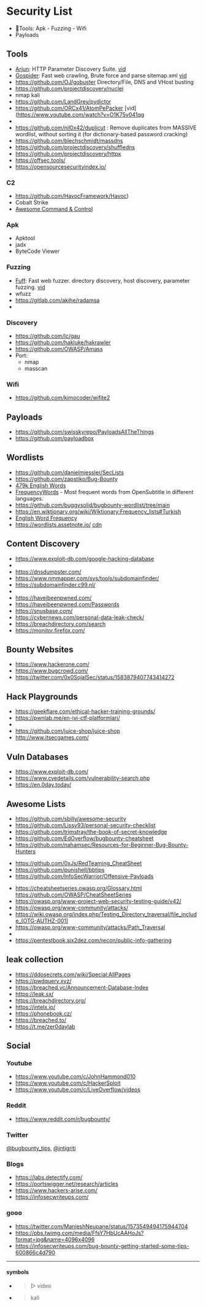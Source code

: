 # Security List

- 🧮Tools: Apk - Fuzzing - Wifi
- Payloads

## Tools

- [Arjun](https://github.com/s0md3v/Arjun): HTTP Parameter Discovery Suite. [vid](https://www.youtube.com/watch?v=wRPxbz_Ht3k)
- [Gospider](https://github.com/jaeles-project/gospider): Fast web crawling, Brute force and parse sitemap.xml [vid](https://www.youtube.com/watch?v=MD38BK5YMTc)
- https://github.com/OJ/gobuster Directory/File, DNS and VHost busting
- https://github.com/projectdiscovery/nuclei
- nmap kali
- https://github.com/LandGrey/pydictor
- https://github.com/ORCx41/AtomPePacker [vid](https://www.youtube.com/watch?v=O1K75v041qg
-
- https://github.com/nil0x42/duplicut : Remove duplicates from MASSIVE wordlist, without sorting it (for dictionary-based password cracking)
- https://github.com/blechschmidt/massdns
- https://github.com/projectdiscovery/shuffledns
- https://github.com/projectdiscovery/httpx
- https://offsec.tools/
- https://opensourcesecurityindex.io/

### C2

- https://github.com/HavocFramework/Havoc)
- Cobalt Strike
- [Awesome Command & Control](https://github.com/tcostam/awesome-command-control)

### Apk

- Apktool
- jadx
- ByteCode Viewer

### Fuzzing

- [Fuff](https://github.com/ffuf/ffuf): Fast web fuzzer. directory discovery, host discovery, parameter fuzzing. [vid](https://www.youtube.com/watch?v=UDaeS7455mU)
- wfuzz
- https://gitlab.com/akihe/radamsa
-

### Discovery

- https://github.com/lc/gau
- https://github.com/hakluke/hakrawler
- https://github.com/OWASP/Amass
- Port:
  - nmap
  - masscan

### Wifi

- https://github.com/kimocoder/wifite2

## Payloads

- https://github.com/swisskyrepo/PayloadsAllTheThings
- https://github.com/payloadbox

## Wordlists

- https://github.com/danielmiessler/SecLists
- https://github.com/zapstiko/Bug-Bounty
- [479k English Words](https://github.com/dwyl/english-words)
- [FrequencyWords](https://github.com/hermitdave/FrequencyWords) - Most frequent words from OpenSubtitle in different languages.
- https://github.com/buggysolid/bugbounty-wordlist/tree/main
- https://en.wiktionary.org/wiki/Wiktionary:Frequency_lists#Turkish
- [English Word Frequency](https://www.kaggle.com/datasets/rtatman/english-word-frequency)
- https://wordlists.assetnote.io/ [cdn](https://wordlists-cdn.assetnote.io/data/manual/)

## Content Discovery

- https://www.exploit-db.com/google-hacking-database
-
- https://dnsdumpster.com/
- https://www.nmmapper.com/sys/tools/subdomainfinder/
- https://subdomainfinder.c99.nl/
-
- https://haveibeenpwned.com/
- https://haveibeenpwned.com/Passwords
- https://snusbase.com/
- https://cybernews.com/personal-data-leak-check/
- https://breachdirectory.com/search
- https://monitor.firefox.com/

## Bounty Websites

- https://www.hackerone.com/
- https://www.bugcrowd.com/
- https://twitter.com/0x0SojalSec/status/1583879407743414272

## Hack Playgrounds

- https://geekflare.com/ethical-hacker-training-grounds/
- https://pwnlab.me/en-iyi-ctf-platformlari/
-
- https://github.com/juice-shop/juice-shop
- http://www.itsecgames.com/

## Vuln Databases

- https://www.exploit-db.com/
- https://www.cvedetails.com/vulnerability-search.php
- https://en.0day.today/

## Awesome Lists

- https://github.com/sbilly/awesome-security
- https://github.com/Lissy93/personal-security-checklist
- https://github.com/trimstray/the-book-of-secret-knowledge
- https://github.com/EdOverflow/bugbounty-cheatsheet
- https://github.com/nahamsec/Resources-for-Beginner-Bug-Bounty-Hunters

* https://github.com/0xJs/RedTeaming_CheatSheet
* https://github.com/punishell/bbtips
* https://github.com/InfoSecWarrior/Offensive-Payloads

- https://cheatsheetseries.owasp.org/Glossary.html https://github.com/OWASP/CheatSheetSeries
- https://owasp.org/www-project-web-security-testing-guide/v42/
- https://owasp.org/www-community/attacks/
- https://wiki.owasp.org/index.php/Testing_Directory_traversal/file_include_(OTG-AUTHZ-001)
- https://owasp.org/www-community/attacks/Path_Traversal
-
- https://pentestbook.six2dez.com/recon/public-info-gathering

## leak collection

- https://ddosecrets.com/wiki/Special:AllPages
- https://pwdquery.xyz/
- https://breached.vc/Announcement-Database-Index
- https://leak.sx/
- https://breachdirectory.org/
- https://intelx.io/
- https://phonebook.cz/
- https://breached.to/
- https://t.me/zer0daylab

## Social

### Youtube

- https://www.youtube.com/c/JohnHammond010
- https://www.youtube.com/c/HackerSploit
- https://www.youtube.com/c/LiveOverflow/videos

### Reddit

- https://www.reddit.com/r/bugbounty/

### Twitter

[@bugbounty_tips](https://twitter.com/bugbounty_tips), [@intigriti](https://twitter.com/intigriti)

### Blogs

- https://labs.detectify.com/
- https://portswigger.net/research/articles
- https://www.hackers-arise.com/
- https://infosecwriteups.com/

### gooo

- https://twitter.com/ManieshNeupane/status/1573549494175944704
- https://pbs.twimg.com/media/FfsY7HbUcAAHoJs?format=jpg&name=4096x4096
- https://infosecwriteups.com/bug-bounty-getting-started-some-tips-600866c4d790

---

#### symbols

- > ▷ video
- > kali
